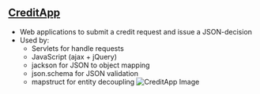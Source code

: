 ## [CreditApp](https://github.com/dvkom/skillbox-learning/tree/master/15/4/CreditAppCookie)
* Web applications to submit a credit request and issue a JSON-decision
* Used by:
  * Servlets for handle requests
  * JavaScript (ajax + jQuery)
  * jackson for JSON to object mapping
  * json.schema for JSON validation
  * mapstruct for entity decoupling
![CreditApp Image](https://github.com/dvkom/skillbox-learning/tree/master/images/creditApp.png)

